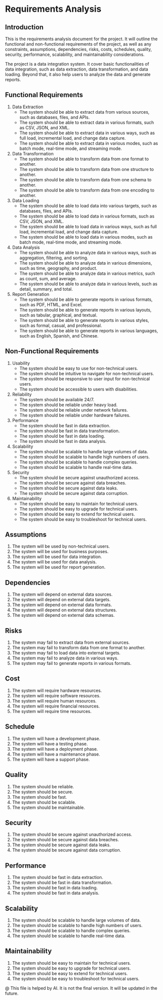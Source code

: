# Requirements Analysis

## Introduction

This is the requirements analysis document for the project. It will outline the functional and non-functional requirements of the project, as well as any constraints, assumptions, dependencies, risks, costs, schedules, quality, security, performance, scalability, and maintainability considerations.

The project is a data integration system. It cover basic functionalities of data integration, such as data extraction, data transformation, and data loading. Beyond that, it also help users to analyze the data and generate reports.

## Functional Requirements

1. Data Extraction
   - The system should be able to extract data from various sources, such as databases, files, and APIs.
   - The system should be able to extract data in various formats, such as CSV, JSON, and XML.
   - The system should be able to extract data in various ways, such as full load, incremental load, and change data capture.
   - The system should be able to extract data in various modes, such as batch mode, real-time mode, and streaming mode.
2. Data Transformation
   - The system should be able to transform data from one format to another.
   - The system should be able to transform data from one structure to another.
   - The system should be able to transform data from one schema to another.
   - The system should be able to transform data from one encoding to another.
3. Data Loading
   - The system should be able to load data into various targets, such as databases, files, and APIs.
   - The system should be able to load data in various formats, such as CSV, JSON, and XML.
   - The system should be able to load data in various ways, such as full load, incremental load, and change data capture.
   - The system should be able to load data in various modes, such as batch mode, real-time mode, and streaming mode.
4. Data Analysis
   - The system should be able to analyze data in various ways, such as aggregation, filtering, and sorting.
   - The system should be able to analyze data in various dimensions, such as time, geography, and product.
   - The system should be able to analyze data in various metrics, such as count, sum, and average.
   - The system should be able to analyze data in various levels, such as detail, summary, and total.
5. Report Generation
   - The system should be able to generate reports in various formats, such as PDF, HTML, and Excel.
   - The system should be able to generate reports in various layouts, such as tabular, graphical, and textual.
   - The system should be able to generate reports in various styles, such as formal, casual, and professional.
   - The system should be able to generate reports in various languages, such as English, Spanish, and Chinese.

## Non-Functional Requirements

1. Usability
   - The system should be easy to use for non-technical users.
   - The system should be intuitive to navigate for non-technical users.
   - The system should be responsive to user input for non-technical users.
   - The system should be accessible to users with disabilities.
2. Reliability
   - The system should be available 24/7.
   - The system should be reliable under heavy load.
   - The system should be reliable under network failures.
   - The system should be reliable under hardware failures.
3. Performance
   - The system should be fast in data extraction.
   - The system should be fast in data transformation.
   - The system should be fast in data loading.
   - The system should be fast in data analysis.
4. Scalability
   - The system should be scalable to handle large volumes of data.
   - The system should be scalable to handle high numbers of users.
   - The system should be scalable to handle complex queries.
   - The system should be scalable to handle real-time data.
5. Security
   - The system should be secure against unauthorized access.
   - The system should be secure against data breaches.
   - The system should be secure against data leaks.
   - The system should be secure against data corruption.
6. Maintainability
   - The system should be easy to maintain for technical users.
   - The system should be easy to upgrade for technical users.
   - The system should be easy to extend for technical users.
   - The system should be easy to troubleshoot for technical users.

## Assumptions

1. The system will be used by non-technical users.
2. The system will be used for business purposes.
3. The system will be used for data integration.
4. The system will be used for data analysis.
5. The system will be used for report generation.

## Dependencies

1. The system will depend on external data sources.
2. The system will depend on external data targets.
3. The system will depend on external data formats.
4. The system will depend on external data structures.
5. The system will depend on external data schemas.

## Risks

1. The system may fail to extract data from external sources.
2. The system may fail to transform data from one format to another.
3. The system may fail to load data into external targets.
4. The system may fail to analyze data in various ways.
5. The system may fail to generate reports in various formats.

## Cost

1. The system will require hardware resources.
2. The system will require software resources.
3. The system will require human resources.
4. The system will require financial resources.
5. The system will require time resources.

## Schedule

1. The system will have a development phase.
2. The system will have a testing phase.
3. The system will have a deployment phase.
4. The system will have a maintenance phase.
5. The system will have a support phase.

## Quality

1. The system should be reliable.
2. The system should be secure.
3. The system should be fast.
4. The system should be scalable.
5. The system should be maintainable.

## Security

1. The system should be secure against unauthorized access.
2. The system should be secure against data breaches.
3. The system should be secure against data leaks.
4. The system should be secure against data corruption.

## Performance

1. The system should be fast in data extraction.
2. The system should be fast in data transformation.
3. The system should be fast in data loading.
4. The system should be fast in data analysis.

## Scalability

1. The system should be scalable to handle large volumes of data.
2. The system should be scalable to handle high numbers of users.
3. The system should be scalable to handle complex queries.
4. The system should be scalable to handle real-time data.

## Maintainability

1. The system should be easy to maintain for technical users.
2. The system should be easy to upgrade for technical users.
3. The system should be easy to extend for technical users.
4. The system should be easy to troubleshoot for technical users.

@ This file is helped by AI. It is not the final version. It will be updated in the future.
